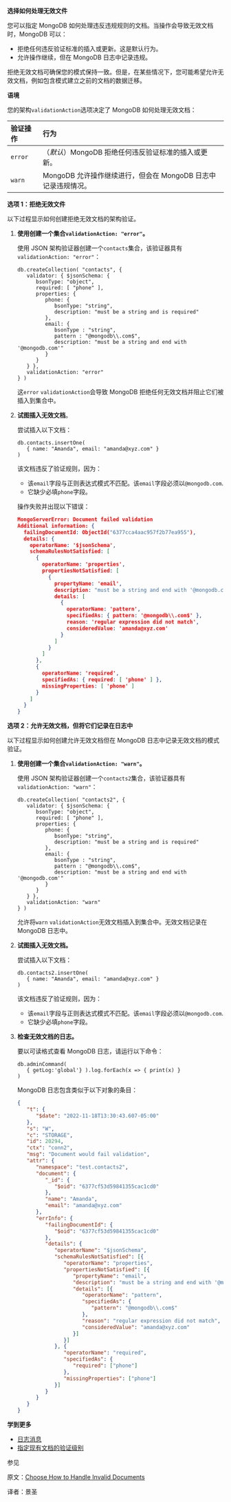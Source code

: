 **选择如何处理无效文件**

您可以指定 MongoDB 如何处理违反违规规则的文档。当操作会导致无效文档时，MongoDB 可以：

- 拒绝任何违反验证标准的插入或更新。这是默认行为。
- 允许操作继续，但在 MongoDB 日志中记录违规。

拒绝无效文档可确保您的模式保持一致。但是，在某些情况下，您可能希望允许无效文档，例如包含模式建立之前的文档的数据迁移。

**语境**

您的架构`validationAction`选项决定了 MongoDB 如何处理无效文档：

| 验证操作 | 行为                                                         |
| :------- | :----------------------------------------------------------- |
| `error`  | （*默认*）MongoDB 拒绝任何违反验证标准的插入或更新。         |
| `warn`   | MongoDB 允许操作继续进行，但会在 MongoDB 日志中记录违规情况。 |

**选项 1：拒绝无效文件**

以下过程显示如何创建拒绝无效文档的架构验证。

1. **使用创建一个集合`validationAction: "error"`。**

   使用 JSON 架构验证器创建一个`contacts`集合，该验证器具有 `validationAction: "error"`：

   ```shell
   db.createCollection( "contacts", {
      validator: { $jsonSchema: {
         bsonType: "object",
         required: [ "phone" ],
         properties: {
            phone: {
               bsonType: "string",
               description: "must be a string and is required"
            },
            email: {
               bsonType : "string",
               pattern : "@mongodb\\.com$",
               description: "must be a string and end with '@mongodb.com'"
            }
         }
      } },
      validationAction: "error"
   } )
   ```

   这`error` `validationAction`会导致 MongoDB 拒绝任何无效文档并阻止它们被插入到集合中。

2. **试图插入无效文档**。

   尝试插入以下文档：

   ```shell
   db.contacts.insertOne(
      { name: "Amanda", email: "amanda@xyz.com" }
   )
   ```

   该文档违反了验证规则，因为：

   - 该`email`字段与正则表达式模式不匹配。该`email`字段必须以`@mongodb.com`.
   - 它缺少必填`phone`字段。

   操作失败并出现以下错误：

   ```json
   MongoServerError: Document failed validation
   Additional information: {
     failingDocumentId: ObjectId("6377cca4aac957f2b77ea955"),
     details: {
       operatorName: '$jsonSchema',
       schemaRulesNotSatisfied: [
         {
           operatorName: 'properties',
           propertiesNotSatisfied: [
             {
               propertyName: 'email',
               description: "must be a string and end with '@mongodb.com'",
               details: [
                 {
                   operatorName: 'pattern',
                   specifiedAs: { pattern: '@mongodb\\.com$' },
                   reason: 'regular expression did not match',
                   consideredValue: 'amanda@xyz.com'
                 }
               ]
             }
           ]
         },
         {
           operatorName: 'required',
           specifiedAs: { required: [ 'phone' ] },
           missingProperties: [ 'phone' ]
         }
       ]
     }
   }
   ```

**选项 2：允许无效文档，但将它们记录在日志中**

以下过程显示如何创建允许无效文档但在 MongoDB 日志中记录无效文档的模式验证。

1. **使用创建一个集合`validationAction: "warn"`。**

   使用 JSON 架构验证器创建一个`contacts2`集合，该验证器具有 `validationAction: "warn"`：

   ```shell
   db.createCollection( "contacts2", {
      validator: { $jsonSchema: {
         bsonType: "object",
         required: [ "phone" ],
         properties: {
            phone: {
               bsonType: "string",
               description: "must be a string and is required"
            },
            email: {
               bsonType : "string",
               pattern : "@mongodb\\.com$",
               description: "must be a string and end with '@mongodb.com'"
            }
         }
      } },
      validationAction: "warn"
   } )
   ```

   允许将`warn` `validationAction`无效文档插入到集合中。无效文档记录在 MongoDB 日志中。

2. **试图插入无效文档。**

   尝试插入以下文档：

   ```shell
   db.contacts2.insertOne(
      { name: "Amanda", email: "amanda@xyz.com" }
   )
   ```

   该文档违反了验证规则，因为：

   - 该`email`字段与正则表达式模式不匹配。该`email`字段必须以`@mongodb.com`.
   - 它缺少必填`phone`字段。

3. **检查无效文档的日志。**

   要以可读格式查看 MongoDB 日志，请运行以下命令：

   ```shell
   db.adminCommand(
      { getLog:'global'} ).log.forEach(x => { print(x) }
   )
   ```

   MongoDB 日志包含类似于以下对象的条目：

   ```json
   {
      "t": {
         "$date": "2022-11-18T13:30:43.607-05:00"
      },
      "s": "W",
      "c": "STORAGE",
      "id": 20294,
      "ctx": "conn2",
      "msg": "Document would fail validation",
      "attr": {
         "namespace": "test.contacts2",
         "document": {
            "_id": {
               "$oid": "6377cf53d59841355cac1cd0"
            },
            "name": "Amanda",
            "email": "amanda@xyz.com"
         },
         "errInfo": {
            "failingDocumentId": {
               "$oid": "6377cf53d59841355cac1cd0"
            },
            "details": {
               "operatorName": "$jsonSchema",
               "schemaRulesNotSatisfied": [{
                  "operatorName": "properties",
                  "propertiesNotSatisfied": [{
                     "propertyName": "email",
                     "description": "must be a string and end with '@mongodb.com'",
                     "details": [{
                        "operatorName": "pattern",
                        "specifiedAs": {
                           "pattern": "@mongodb\\.com$"
                        },
                        "reason": "regular expression did not match",
                        "consideredValue": "amanda@xyz.com"
                     }]
                  }]
               }, {
                  "operatorName": "required",
                  "specifiedAs": {
                     "required": ["phone"]
                  },
                  "missingProperties": ["phone"]
               }]
            }
         }
      }
   }
   ```

**学到更多**

- [日志消息](https://www.mongodb.com/docs/manual/reference/log-messages/#std-label-log-messages-ref)
- [指定现有文档的验证级别](https://www.mongodb.com/docs/manual/core/schema-validation/specify-validation-level/#std-label-schema-specify-validation-level)

参见

原文：[Choose How to Handle Invalid Documents](https://www.mongodb.com/docs/manual/core/schema-validation/handle-invalid-documents/)

译者：景圣